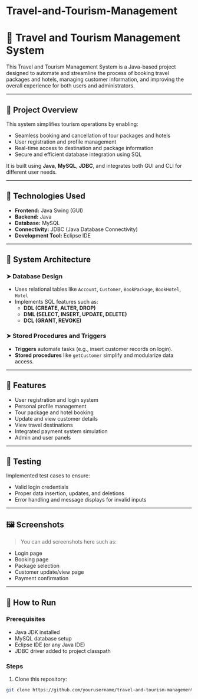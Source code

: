 # Travel-and-Tourism-Management
# 🧳 Travel and Tourism Management System

This Travel and Tourism Management System is a Java-based project designed to automate and streamline the process of booking travel packages and hotels, managing customer information, and improving the overall experience for both users and administrators.

---

## 📌 Project Overview

This system simplifies tourism operations by enabling:
- Seamless booking and cancellation of tour packages and hotels
- User registration and profile management
- Real-time access to destination and package information
- Secure and efficient database integration using SQL

It is built using **Java**, **MySQL**, **JDBC**, and integrates both GUI and CLI for different user needs.

---

## 🧰 Technologies Used

- **Frontend:** Java Swing (GUI)
- **Backend:** Java
- **Database:** MySQL
- **Connectivity:** JDBC (Java Database Connectivity)
- **Development Tool:** Eclipse IDE

---

## 📐 System Architecture

### ➤ Database Design

- Uses relational tables like `Account`, `Customer`, `BookPackage`, `BookHotel`, `Hotel`
- Implements SQL features such as:
  - **DDL (CREATE, ALTER, DROP)**
  - **DML (SELECT, INSERT, UPDATE, DELETE)**
  - **DCL (GRANT, REVOKE)**

### ➤ Stored Procedures and Triggers

- **Triggers** automate tasks (e.g., insert customer records on login).
- **Stored procedures** like `getCustomer` simplify and modularize data access.

---

## 🧩 Features

- User registration and login system
- Personal profile management
- Tour package and hotel booking
- Update and view customer details
- View travel destinations
- Integrated payment system simulation
- Admin and user panels

---

## 🧪 Testing

Implemented test cases to ensure:
- Valid login credentials
- Proper data insertion, updates, and deletions
- Error handling and message displays for invalid inputs

---

## 🖼️ Screenshots

> You can add screenshots here such as:
- Login page
- Booking page
- Package selection
- Customer update/view page
- Payment confirmation

---

## 🚀 How to Run

### Prerequisites
- Java JDK installed
- MySQL database setup
- Eclipse IDE (or any Java IDE)
- JDBC driver added to project classpath

### Steps

1. Clone this repository:
```bash
git clone https://github.com/yourusername/travel-and-tourism-management-system.git
